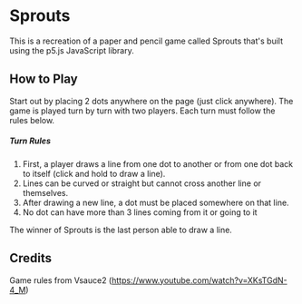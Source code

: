 # Sprouts
This is a recreation of a paper and pencil game called Sprouts that's built using the p5.js JavaScript library.
## How to Play
Start out by placing 2 dots anywhere on the page (just click anywhere). The game is played turn by turn with two players.
Each turn must follow the rules below.
##### Turn Rules
1. First, a player draws a line from one dot to another or from one dot back to itself (click and hold to draw a line).
2. Lines can be curved or straight but cannot cross another line or themselves.
3. After drawing a new line, a dot must be placed somewhere on that line.
4. No dot can have more than 3 lines coming from it or going to it

The winner of Sprouts is the last person able to draw a line.

## Credits
Game rules from Vsauce2 (https://www.youtube.com/watch?v=XKsTGdN-4_M)
